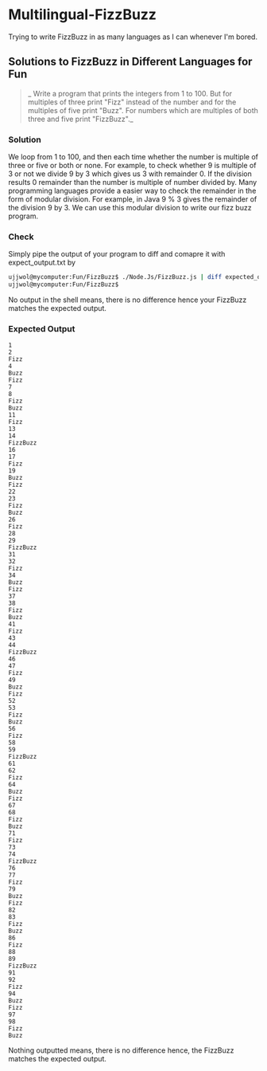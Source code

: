 Multilingual-FizzBuzz
=====================

Trying to write FizzBuzz in as many languages as I can whenever I'm bored.

## Solutions to FizzBuzz in Different Languages for Fun

> _ Write a program that prints the integers from 1 to 100. But for multiples of three print "Fizz" instead of the number and for the multiples of five print "Buzz". For numbers which are multiples of both three and five print "FizzBuzz"._

### Solution
We loop from 1 to 100, and then each time whether the number is multiple of three or five or both or none. For example, to check whether 9 is multiple of 3 or not we divide 9 by 3 which gives us 3 with remainder 0. If the division results 0 remainder than the number is multiple of number divided by. Many programming languages provide a easier way to check the remainder in the form of modular division. For example, in Java 9 % 3 gives the remainder of the division 9 by 3. We can use this modular division to write our fizz buzz program.

### Check
Simply pipe the output of your program to diff and comapre it with expect_output.txt by

```bash
ujjwol@mycomputer:Fun/FizzBuzz$ ./Node.Js/FizzBuzz.js | diff expected_output.txt -
ujjwol@mycomputer:Fun/FizzBuzz$
```
No output in the shell means, there is no difference hence your FizzBuzz matches the expected output.

### Expected Output
```
1
2
Fizz
4
Buzz
Fizz
7
8
Fizz
Buzz
11
Fizz
13
14
FizzBuzz
16
17
Fizz
19
Buzz
Fizz
22
23
Fizz
Buzz
26
Fizz
28
29
FizzBuzz
31
32
Fizz
34
Buzz
Fizz
37
38
Fizz
Buzz
41
Fizz
43
44
FizzBuzz
46
47
Fizz
49
Buzz
Fizz
52
53
Fizz
Buzz
56
Fizz
58
59
FizzBuzz
61
62
Fizz
64
Buzz
Fizz
67
68
Fizz
Buzz
71
Fizz
73
74
FizzBuzz
76
77
Fizz
79
Buzz
Fizz
82
83
Fizz
Buzz
86
Fizz
88
89
FizzBuzz
91
92
Fizz
94
Buzz
Fizz
97
98
Fizz
Buzz
```

Nothing outputted means, there is no difference hence, the FizzBuzz matches the expected output.
